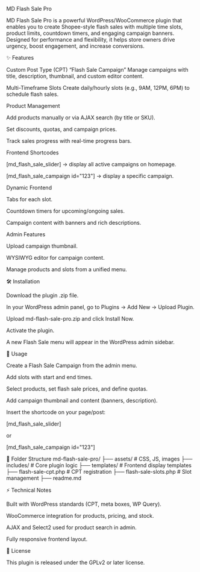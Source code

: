 MD Flash Sale Pro

MD Flash Sale Pro is a powerful WordPress/WooCommerce plugin that enables you to create Shopee-style flash sales with multiple time slots, product limits, countdown timers, and engaging campaign banners. Designed for performance and flexibility, it helps store owners drive urgency, boost engagement, and increase conversions.

✨ Features

Custom Post Type (CPT) “Flash Sale Campaign”
Manage campaigns with title, description, thumbnail, and custom editor content.

Multi-Timeframe Slots
Create daily/hourly slots (e.g., 9AM, 12PM, 6PM) to schedule flash sales.

Product Management

Add products manually or via AJAX search (by title or SKU).

Set discounts, quotas, and campaign prices.

Track sales progress with real-time progress bars.

Frontend Shortcodes

[md_flash_sale_slider] → display all active campaigns on homepage.

[md_flash_sale_campaign id="123"] → display a specific campaign.

Dynamic Frontend

Tabs for each slot.

Countdown timers for upcoming/ongoing sales.

Campaign content with banners and rich descriptions.

Admin Features

Upload campaign thumbnail.

WYSIWYG editor for campaign content.

Manage products and slots from a unified menu.

🛠 Installation

Download the plugin .zip file.

In your WordPress admin panel, go to Plugins → Add New → Upload Plugin.

Upload md-flash-sale-pro.zip and click Install Now.

Activate the plugin.

A new Flash Sale menu will appear in the WordPress admin sidebar.

🚀 Usage

Create a Flash Sale Campaign from the admin menu.

Add slots with start and end times.

Select products, set flash sale prices, and define quotas.

Add campaign thumbnail and content (banners, description).

Insert the shortcode on your page/post:

[md_flash_sale_slider]

or

[md_flash_sale_campaign id="123"]

📂 Folder Structure
md-flash-sale-pro/
├── assets/ # CSS, JS, images
├── includes/ # Core plugin logic
├── templates/ # Frontend display templates
├── flash-sale-cpt.php # CPT registration
├── flash-sale-slots.php # Slot management
├── readme.md

⚡ Technical Notes

Built with WordPress standards (CPT, meta boxes, WP Query).

WooCommerce integration for products, pricing, and stock.

AJAX and Select2 used for product search in admin.

Fully responsive frontend layout.

📜 License

This plugin is released under the GPLv2 or later license.

